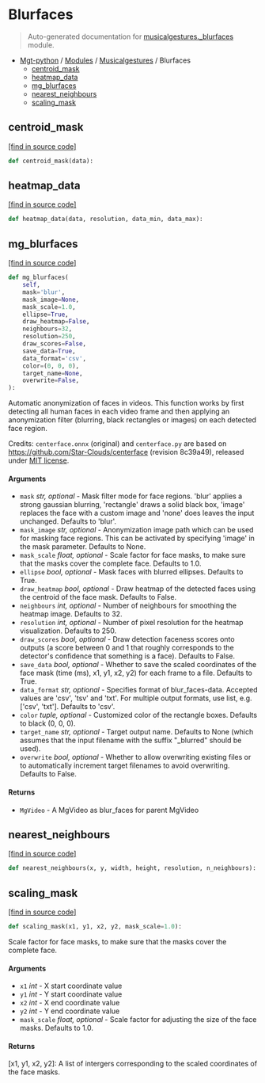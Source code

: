 # Blurfaces

> Auto-generated documentation for [musicalgestures._blurfaces](https://github.com/fourMs/MGT-python/blob/master/musicalgestures/_blurfaces.py) module.

- [Mgt-python](../README.md#mgt-python) / [Modules](../MODULES.md#mgt-python-modules) / [Musicalgestures](index.md#musicalgestures) / Blurfaces
    - [centroid_mask](#centroid_mask)
    - [heatmap_data](#heatmap_data)
    - [mg_blurfaces](#mg_blurfaces)
    - [nearest_neighbours](#nearest_neighbours)
    - [scaling_mask](#scaling_mask)

## centroid_mask

[[find in source code]](https://github.com/fourMs/MGT-python/blob/master/musicalgestures/_blurfaces.py#L38)

```python
def centroid_mask(data):
```

## heatmap_data

[[find in source code]](https://github.com/fourMs/MGT-python/blob/master/musicalgestures/_blurfaces.py#L49)

```python
def heatmap_data(data, resolution, data_min, data_max):
```

## mg_blurfaces

[[find in source code]](https://github.com/fourMs/MGT-python/blob/master/musicalgestures/_blurfaces.py#L69)

```python
def mg_blurfaces(
    self,
    mask='blur',
    mask_image=None,
    mask_scale=1.0,
    ellipse=True,
    draw_heatmap=False,
    neighbours=32,
    resolution=250,
    draw_scores=False,
    save_data=True,
    data_format='csv',
    color=(0, 0, 0),
    target_name=None,
    overwrite=False,
):
```

Automatic anonymization of faces in videos.
This function works by first detecting all human faces in each video frame and then applying an anonymization filter
(blurring, black rectangles or images) on each detected face region.

Credits: `centerface.onnx` (original) and `centerface.py` are based on https://github.com/Star-Clouds/centerface (revision 8c39a49), released under [MIT license](https://github.com/Star-Clouds/CenterFace/blob/36afed/LICENSE).

#### Arguments

- `mask` *str, optional* - Mask filter mode for face regions. 'blur' applies a strong gaussian blurring, 'rectangle' draws a solid black box, 'image' replaces the face with a custom image and 'none' does leaves the input unchanged. Defaults to 'blur'.
- `mask_image` *str, optional* - Anonymization image path which can be used for masking face regions. This can be activated by specifying 'image' in the mask parameter. Defaults to None.
- `mask_scale` *float, optional* - Scale factor for face masks, to make sure that the masks cover the complete face. Defaults to 1.0.
- `ellipse` *bool, optional* - Mask faces with blurred ellipses. Defaults to True.
- `draw_heatmap` *bool, optional* - Draw heatmap of the detected faces using the centroid of the face mask. Defaults to False.
- `neighbours` *int, optional* - Number of neighbours for smoothing the heatmap image. Defaults to 32.
- `resolution` *int, optional* - Number of pixel resolution for the heatmap visualization. Defaults to 250.
- `draw_scores` *bool, optional* - Draw detection faceness scores onto outputs (a score between 0 and 1 that roughly corresponds to the detector's confidence that something is a face). Defaults to False.
- `save_data` *bool, optional* - Whether to save the scaled coordinates of the face mask (time (ms), x1, y1, x2, y2) for each frame to a file. Defaults to True.
- `data_format` *str, optional* - Specifies format of blur_faces-data. Accepted values are 'csv', 'tsv' and 'txt'. For multiple output formats, use list, e.g. ['csv', 'txt']. Defaults to 'csv'.
- `color` *tuple, optional* - Customized color of the rectangle boxes. Defaults to black (0, 0, 0).
- `target_name` *str, optional* - Target output name. Defaults to None (which assumes that the input filename with the suffix "_blurred" should be used).
- `overwrite` *bool, optional* - Whether to allow overwriting existing files or to automatically increment target filenames to avoid overwriting. Defaults to False.

#### Returns

- `MgVideo` - A MgVideo as blur_faces for parent MgVideo

## nearest_neighbours

[[find in source code]](https://github.com/fourMs/MGT-python/blob/master/musicalgestures/_blurfaces.py#L54)

```python
def nearest_neighbours(x, y, width, height, resolution, n_neighbours):
```

## scaling_mask

[[find in source code]](https://github.com/fourMs/MGT-python/blob/master/musicalgestures/_blurfaces.py#L16)

```python
def scaling_mask(x1, y1, x2, y2, mask_scale=1.0):
```

Scale factor for face masks, to make sure that the masks cover the complete face.

#### Arguments

- `x1` *int* - X start coordinate value
- `y1` *int* - Y start coordinate value
- `x2` *int* - X end coordinate value
- `y2` *int* - Y end coordinate value
- `mask_scale` *float, optional* - Scale factor for adjusting the size of the face masks. Defaults to 1.0.

#### Returns

[x1, y1, x2, y2]: A list of intergers corresponding to the scaled coordinates of the face masks.

